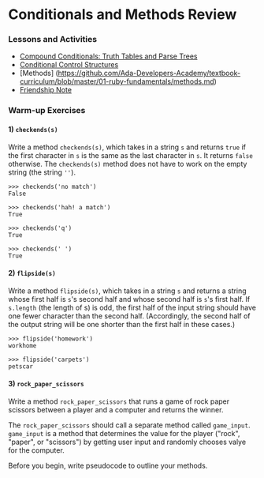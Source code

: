 # Conditionals and Methods Review

### Lessons and Activities
- [Compound Conditionals: Truth Tables and Parse Trees](https://github.com/Ada-Developers-Academy/textbook-curriculum/blob/master/01-ruby-fundamentals/compound-and-complex-conditionals.md)
- [Conditional Control Structures](https://github.com/Ada-Developers-Academy/textbook-curriculum/blob/master/01-ruby-fundamentals/conditional-control-structures.md)
- [Methods] (https://github.com/Ada-Developers-Academy/textbook-curriculum/blob/master/01-ruby-fundamentals/methods.md)
- [Friendship Note](https://github.com/Ada-Developers-Academy/textbook-curriculum/blob/master/01-ruby-fundamentals/exercises/friendship-note.md)

### Warm-up Exercises

#### 1) `checkends(s)`

Write a method `checkends(s)`, which takes in a string `s` and returns `true` if the first character in `s` is the same as the last character in `s`. It returns `false` otherwise. The `checkends(s)` method does not have to work on the empty string (the string `''`).

```
>>> checkends('no match')
False

>>> checkends('hah! a match')
True

>>> checkends('q')
True

>>> checkends(' ')
True
```

#### 2) `flipside(s)`

Write a method `flipside(s)`, which takes in a string `s` and returns a string whose first half is `s`'s second half and whose second half is `s`'s first half. If `s.length` (the length of s) is odd, the first half of the input string should have one fewer character than the second half. (Accordingly, the second half of the output string will be one shorter than the first half in these cases.) 

```
>>> flipside('homework')
workhome

>>> flipside('carpets')
petscar
```

#### 3) `rock_paper_scissors`

Write a method `rock_paper_scissors` that runs a game of rock paper scissors between a player and a computer and returns the winner.

The `rock_paper_scissors` should call a separate method called `game_input`. `game_input` is a method that determines the value for the player ("rock", "paper", or "scissors") by getting user input and randomly chooses valye for the computer.

Before you begin, write pseudocode to outline your methods.